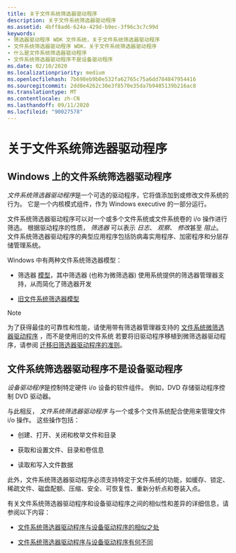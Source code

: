 ```yaml
---
title: 关于文件系统筛选器驱动程序
description: 关于文件系统筛选器驱动程序
ms.assetid: 4bff8ad6-624a-429d-b9ec-3f96c3c7c99d
keywords:
- 筛选器驱动程序 WDK 文件系统，关于文件系统筛选器驱动程序
- 文件系统筛选器驱动程序 WDK，关于文件系统筛选器驱动程序
- 什么是文件系统筛选器驱动程序
- 文件系统筛选器驱动程序不是设备驱动程序
ms.date: 02/10/2020
ms.localizationpriority: medium
ms.openlocfilehash: 7b698eb9b0e532fa62765c75a6dd784847954416
ms.sourcegitcommit: 2dd8e4262c30e3f8570e35da7b9485139b216ac8
ms.translationtype: MT
ms.contentlocale: zh-CN
ms.lasthandoff: 09/11/2020
ms.locfileid: "90027578"
---
```

# <a name="about-file-system-filter-drivers"></a>关于文件系统筛选器驱动程序

## <a name="file-system-filter-drivers-on-windows"></a>Windows 上的文件系统筛选器驱动程序

*文件系统筛选器驱动程序*是一个可选的驱动程序，它将值添加到或修改文件系统的行为。 它是一个内核模式组件，作为 Windows executive 的一部分运行。

文件系统筛选器驱动程序可以对一个或多个文件系统或文件系统卷的 i/o 操作进行筛选。 根据驱动程序的性质， *筛选器* 可以表示 *日志*、 *观察*、 *修改*甚至 *阻止*。 文件系统筛选器驱动程序的典型应用程序包括防病毒实用程序、加密程序和分层存储管理系统。

Windows 中有两种文件系统筛选器模型：

- 筛选器 [模型](https://docs.microsoft.com/windows-hardware/drivers/ifs/filter-manager-concepts)，其中筛选器 (也称为微筛选器) 使用系统提供的筛选器管理器支持，从而简化了筛选器开发

- [旧文件系统筛选器模型](./about-file-system-legacy-filter-drivers.md)

> [!NOTE]
> 为了获得最佳的可靠性和性能，请使用带有筛选器管理器支持的 [文件系统微筛选器驱动程序](./filter-manager-concepts.md) ，而不是使用旧的文件系统 若要将旧驱动程序移植到微筛选器驱动程序，请参阅 [迁移旧筛选器驱动程序的准则](guidelines-for-porting-legacy-filter-drivers.md)。

## <a name="file-system-filter-drivers-are-not-device-drivers"></a>文件系统筛选器驱动程序不是设备驱动程序

*设备驱动程序*是控制特定硬件 i/o 设备的软件组件。 例如，DVD 存储驱动程序控制 DVD 驱动器。

与此相反， *文件系统筛选器驱动程序* 与一个或多个文件系统配合使用来管理文件 i/o 操作。 这些操作包括：

- 创建、打开、关闭和枚举文件和目录

- 获取和设置文件、目录和卷信息

- 读取和写入文件数据

此外，文件系统筛选器驱动程序必须支持特定于文件系统的功能，如缓存、锁定、稀疏文件、磁盘配额、压缩、安全、可恢复性、重新分析点和卷装入点。

有关文件系统筛选器驱动程序和设备驱动程序之间的相似性和差异的详细信息，请参阅以下内容：

- [文件系统筛选器驱动程序与设备驱动程序的相似之处](how-file-system-filter-drivers-are-similar-to-device-drivers.md)

- [文件系统筛选器驱动程序与设备驱动程序有何不同](how-file-system-filter-drivers-are-different-from-device-drivers.md)
